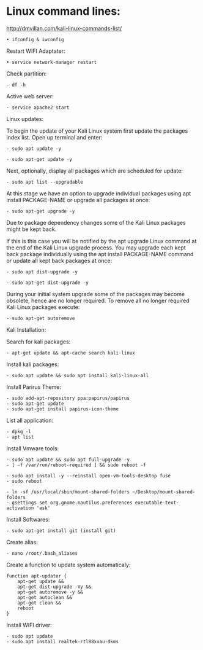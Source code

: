 # Linux command lines:

http://dmvillan.com/kali-linux-commands-list/

	• ifconfig & iwconfig

Restart WIFI Adaptater:

	• service network-manager restart

Check partition:

	- df -h

Active web server:

	- service apache2 start 

Linux updates:

To begin the update of your Kali Linux system first update the packages index list. Open up terminal and enter:

	- sudo apt update -y

	- sudo apt-get update -y
	
Next, optionally, display all packages which are scheduled for update:

	- sudo apt list --upgradable

At this stage we have an option to upgrade individual packages using apt install PACKAGE-NAME or upgrade all packages at once:

	- sudo apt-get upgrade -y

Due to package dependency changes some of the Kali Linux packages might be kept back. 

If this is this case you will be notified by the apt upgrade Linux command at the end of the Kali Linux upgrade process. You may upgrade each kept back package individually using the apt install PACKAGE-NAME command or update all kept back packages at once:

	- sudo apt dist-upgrade -y

	- sudo apt-get dist-upgrade -y

During your initial system upgrade some of the packages may become obsolete, hence are no longer required. To remove all no longer required Kali Linux packages execute:
	
	- sudo apt-get autoremove

Kali Installation:

Search for kali packages:

	- apt-get update && apt-cache search kali-linux

Install kali packages:

	- sudo apt update && sudo apt install kali-linux-all

Install Parirus Theme:

	- sudo add-apt-repository ppa:papirus/papirus
	- sudo apt-get update
	- sudo apt-get install papirus-icon-theme

List all application:

	- dpkg -l
	- apt list

Install Vmware tools:

	- sudo apt update && sudo apt full-upgrade -y
	- [ -f /var/run/reboot-required ] && sudo reboot -f

	- sudo apt install -y --reinstall open-vm-tools-desktop fuse
	- sudo reboot

	- ln -sf /usr/local/sbin/mount-shared-folders ~/Desktop/mount-shared-folders
	- gsettings set org.gnome.nautilus.preferences executable-text-activation 'ask'

Install Softwares:

	- sudo apt-get install git (install git)

Create alias:

	- nano /root/.bash_aliases

Create a function to update system automaticaly:

	function apt-updater {
		apt-get update &&
		apt-get dist-upgrade -Vy &&
		apt-get autoremove -y &&
		apt-get autoclean &&
		apt-get clean &&
		reboot
	}
	
Install WIFI driver:

	- sudo apt update
	- sudo apt install realtek-rtl88xxau-dkms
